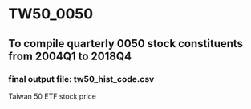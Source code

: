 # TW50_0050
## To compile quarterly 0050 stock constituents from 2004Q1 to 2018Q4
### final output file: tw50_hist_code.csv
Taiwan 50 ETF stock price 
